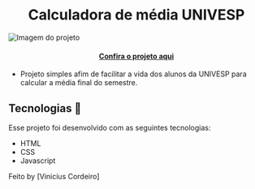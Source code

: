 <h1 align="center"> Calculadora de média UNIVESP</h1>

<img src="assts\img\Imagem calculadora de média.jpg" alt="Imagem do projeto">

<h4 align="center"><a href="https://calculadoramediaunivesp.netlify.app/">Confira o projeto aqui</a></h4>


- Projeto simples afim de facilitar a vida dos alunos da UNIVESP para calcular a média final do semestre.

## Tecnologias 🚀 

Esse projeto foi desenvolvido com as seguintes tecnologias:

- HTML
- CSS
- Javascript

Feito  by [Vinicius Cordeiro]
